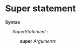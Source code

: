 # Super statement

**Syntax**

<ul>
    <i>SuperStatement</i> :
    <ul>
        <b>super</b> <i>Arguments</i>
    </ul>
</ul>